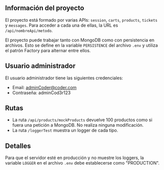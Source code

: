 ## Información del proyecto

El proyecto está formado por varias APIs: `session`, `carts`, `products`, `tickets` y `messages`. Para acceder a cada una de ellas, la URL es `/api/nombreApi/metodo`.

El proyecto puede trabajar tanto con MongoDB como con persistencia en archivos. Esto se define en la variable `PERSISTENCE` del archivo `.env` y utiliza el patrón Factory para alternar entre ellos.

## Usuario administrador

El usuario administrador tiene las siguientes credenciales:

- Email: adminCoder@coder.com
- Contraseña: adminCod3r123

## Rutas

- La ruta `/api/products/mockProducts` devuelve 100 productos como si fuera una petición a MongoDB. No realiza ninguna modificación.
- La ruta `/loggerTest` muestra un logger de cada tipo.

## Detalles

Para que el servidor esté en producción y no muestre los loggers, la variable `LOGGER` en el archivo `.env` debe establecerse como "PRODUCTION".

